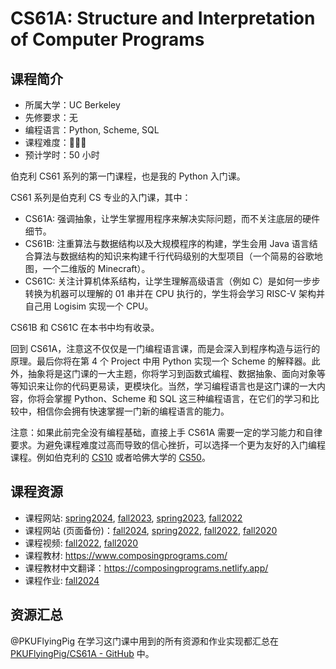 # CS61A: Structure and Interpretation of Computer Programs

## 课程简介

- 所属大学：UC Berkeley
- 先修要求：无
- 编程语言：Python, Scheme, SQL
- 课程难度：🌟🌟🌟
- 预计学时：50 小时

伯克利 CS61 系列的第一门课程，也是我的 Python 入门课。

CS61 系列是伯克利 CS 专业的入门课，其中：

- CS61A: 强调抽象，让学生掌握用程序来解决实际问题，而不关注底层的硬件细节。
- CS61B: 注重算法与数据结构以及大规模程序的构建，学生会用 Java 语言结合算法与数据结构的知识来构建千行代码级别的大型项目（一个简易的谷歌地图，一个二维版的 Minecraft）。
- CS61C: 关注计算机体系结构，让学生理解高级语言（例如 C）是如何一步步转换为机器可以理解的 01 串并在 CPU 执行的，学生将会学习 RISC-V 架构并自己用 Logisim 实现一个 CPU。

CS61B 和 CS61C 在本书中均有收录。

回到 CS61A，注意这不仅仅是一门编程语言课，而是会深入到程序构造与运行的原理。最后你将在第 4 个 Project 中用 Python 实现一个 Scheme 的解释器。此外，抽象将是这门课的一大主题，你将学习到函数式编程、数据抽象、面向对象等等知识来让你的代码更易读，更模块化。当然，学习编程语言也是这门课的一大内容，你将会掌握 Python、Scheme 和 SQL 这三种编程语言，在它们的学习和比较中，相信你会拥有快速掌握一门新的编程语言的能力。

注意：如果此前完全没有编程基础，直接上手 CS61A 需要一定的学习能力和自律要求。为避免课程难度过高而导致的信心挫折，可以选择一个更为友好的入门编程课程。例如伯克利的 [CS10](https://cs10.org/sp22/) 或者哈佛大学的 [CS50](https://csdiy.wiki/编程入门/C/CS50/)。

## 课程资源

- 课程网站: [spring2024](https://inst.eecs.berkeley.edu/~cs61a/sp24), [fall2023](https://inst.eecs.berkeley.edu/~cs61a/fa23/), [spring2023](https://inst.eecs.berkeley.edu/~cs61a/sp23), [fall2022](https://inst.eecs.berkeley.edu/~cs61a/fall22)
- 课程网站 (页面备份)：[fall2024](https://insideempire.github.io/CS61A-Website-Archive/), [spring2022](https://cs61a.vercel.app/), [fall2022](https://web.archive.org/web/20220913035803/http://cs61a.org/), [fall2020](https://web.archive.org/web/20201219202644/https://cs61a.org/)
- 课程视频: [fall2022](https://www.bilibili.com/video/BV1GK411Q7qp/), [fall2020](https://www.bilibili.com/video/BV1s3411G7yM/)
- 课程教材: <https://www.composingprograms.com/>
- 课程教材中文翻译：<https://composingprograms.netlify.app/>
- 课程作业: [fall2024](https://github.com/InsideEmpire/CS61A-Assignments)

## 资源汇总

@PKUFlyingPig 在学习这门课中用到的所有资源和作业实现都汇总在 [PKUFlyingPig/CS61A - GitHub](https://github.com/PKUFlyingPig/CS61A) 中。
